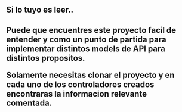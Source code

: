 <h2>Si lo tuyo es leer..<h2>

<p class="info">
    Puede que encuentres este proyecto facil de entender y como un punto de partida para
implementar distintos models de API para distintos propositos.
</p>

<p>
    Solamente necesitas clonar el proyecto y en cada uno de los controladores creados encontraras la informacion
relevante comentada.
